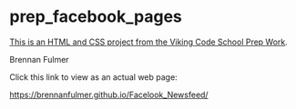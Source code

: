 prep_facebook_pages
===================

[This is an HTML and CSS project from the Viking Code School Prep Work](http://www.vikingcodeschool.com/web-markup-and-coding/let-s-build-facebook).

Brennan Fulmer

Click this link to view as an actual web page:

https://brennanfulmer.github.io/Facelook_Newsfeed/

